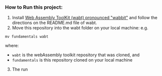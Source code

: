 ### How to Run this project:

1. Install [Web Assembly ToolKit (wabt) pronounced "wabbit"](https://github.com/webassembly/wabt) and follow the directions on the README.md file of wabt.
2. Move this repository into the wabt folder on your local machine:
e.g.
```
mv fundamentals wabt
```
where:
- `wabt` is the webAssembly toolkit repository that was cloned, and
- `fundamentals` is this repository cloned on your local machine
3. The run
